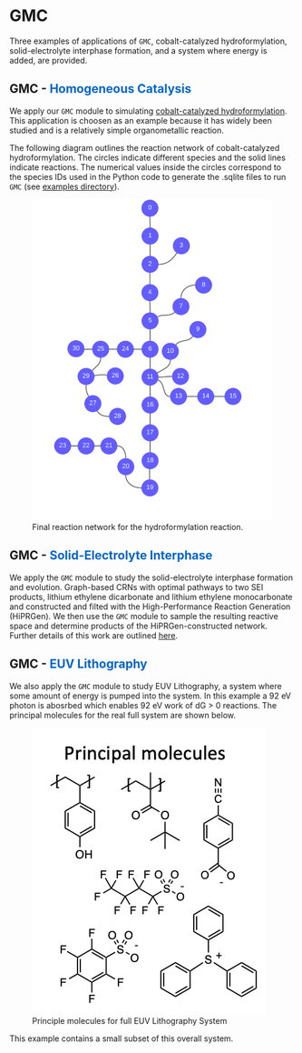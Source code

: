 # GMC 

Three examples of applications of `GMC`, cobalt-catalyzed hydroformylation, solid-electrolyte interphase formation, and a system where energy is added, are provided.

## GMC - <span style="color: #0066CC"> Homogeneous Catalysis </span>

We apply our `GMC` module to simulating [cobalt-catalyzed hydroformylation](https://pubs.rsc.org/en/content/articlehtml/2017/sc/c7sc03628k). This application is choosen as an example because it has widely been studied and is a relatively simple organometallic reaction.

The following diagram outlines the reaction network of cobalt-catalyzed hydroformylation. The circles indicate different species and the solid lines indicate reactions. The numerical values inside the circles correspond to the species IDs used in the Python code to generate the .sqlite files to run `GMC` (see <a href="{{ site.github.repository_url }}"> examples directory</a>).

<figure>
    <img src="catalysis.pdf"
         alt="homogeneous catalysis">
    <figcaption> Final reaction network for the hydroformylation reaction.  </figcaption>
</figure>

## GMC - <span style="color: #0066CC"> Solid-Electrolyte Interphase </span>

We apply the `GMC` module to study the solid-electrolyte interphase formation and evolution. Graph-based CRNs with optimal pathways to two SEI products, lithium ethylene dicarbonate and lithium ethylene monocarbonate and constructed and filted with the High-Performance Reaction Generation (HiPRGen). We then use the `GMC` module to sample the resulting reactive space and determine products of the HiPRGen-constructed network. Further details of this work are outlined [here](https://chemrxiv.org/engage/api-gateway/chemrxiv/assets/orp/resource/item/61c509e6f52bc461dacb7766/original/template-free-reaction-networks-enable-predictive-and-automated-analysis-of-complex-electrochemical-reaction-cascades.pdf).


## GMC - <span style="color: #0066CC"> EUV Lithography </span>

We also apply the `GMC` module to study EUV Lithography, a system where some amount of energy is pumped into the system. In this example a 92 eV photon is abosrbed which enables 92 eV work of dG > 0 reactions. The principal molecules for the real full system are shown below. 

<figure>
    <img src="EUV.png"
         alt="EUV Lithography">
    <figcaption> Principle molecules for full EUV Lithography System  </figcaption>
</figure>

This example contains a small subset of this overall system.